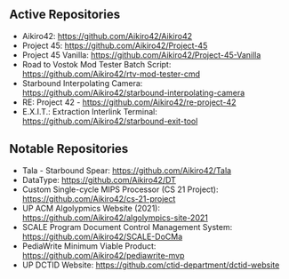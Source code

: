 ## Active Repositories
- Aikiro42: https://github.com/Aikiro42/Aikiro42
- Project 45: https://github.com/Aikiro42/Project-45
- Project 45 Vanilla: https://github.com/Aikiro42/Project-45-Vanilla
- Road to Vostok Mod Tester Batch Script: https://github.com/Aikiro42/rtv-mod-tester-cmd
- Starbound Interpolating Camera: https://github.com/Aikiro42/starbound-interpolating-camera
- RE: Project 42 - https://github.com/Aikiro42/re-project-42
- E.X.I.T.: Extraction Interlink Terminal: https://github.com/Aikiro42/starbound-exit-tool

## Notable Repositories
- Tala - Starbound Spear: https://github.com/Aikiro42/Tala
- DataType: https://github.com/Aikiro42/DT
- Custom Single-cycle MIPS Processor (CS 21 Project): https://github.com/Aikiro42/cs-21-project
- UP ACM Algolypmics Website (2021): https://github.com/Aikiro42/algolympics-site-2021
- SCALE Program Document Control Management System: https://github.com/Aikiro42/SCALE-DoCMa
- PediaWrite Minimum Viable Product: https://github.com/Aikiro42/pediawrite-mvp
- UP DCTID Website: https://github.com/ctid-department/dctid-website
